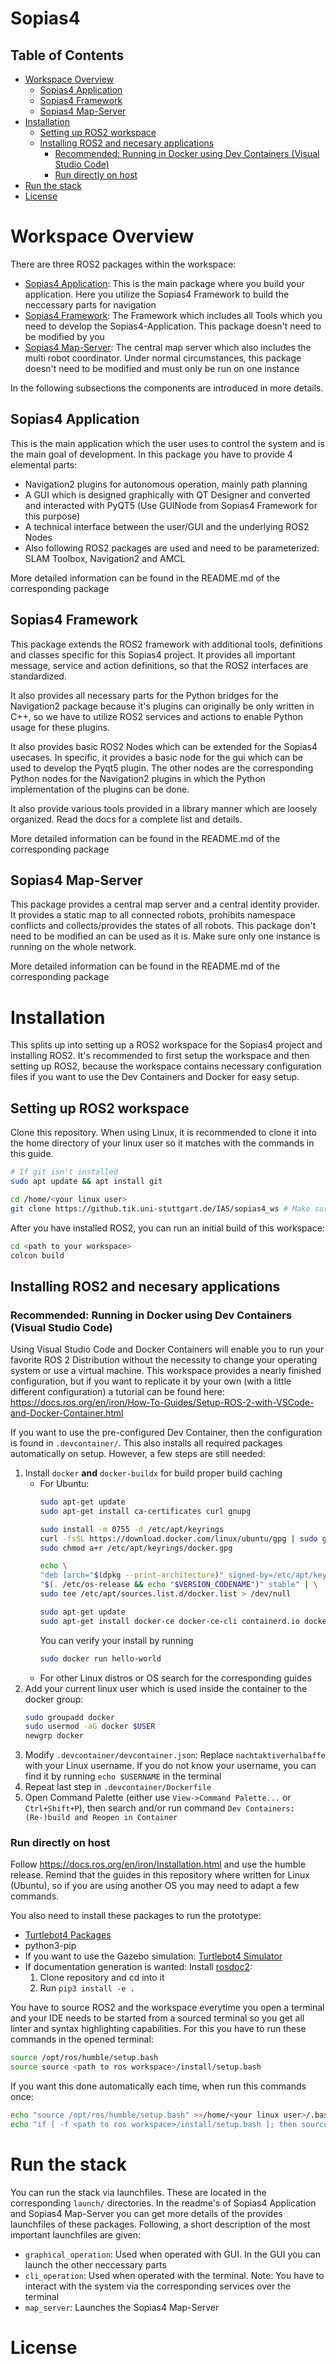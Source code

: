 # Sopias4   <!-- omit in toc -->
## Table of Contents   <!-- omit in toc -->
- [Workspace Overview](#workspace-overview)
  - [Sopias4 Application](#sopias4-application)
  - [Sopias4 Framework](#sopias4-framework)
  - [Sopias4 Map-Server](#sopias4-map-server)
- [Installation](#installation)
  - [Setting up ROS2 workspace](#setting-up-ros2-workspace)
  - [Installing ROS2 and necesary applications](#installing-ros2-and-necesary-applications)
    - [Recommended: Running in Docker using Dev Containers (Visual Studio Code)](#recommended-running-in-docker-using-dev-containers-visual-studio-code)
    - [Run directly on host](#run-directly-on-host)
- [Run the stack](#run-the-stack)
- [License](#license)

# Workspace Overview
There are three ROS2 packages within the workspace:
-  [Sopias4 Application](#sopias4-application): This is the main  package where you build your application. Here you utilize the Sopias4 Framework to build the neccessary parts for navigation
-  [Sopias4 Framework](#sopias4-framework): The Framework which includes all Tools which you need to develop the Sopias4-Application. This package doesn't need to be modified by you
-  [Sopias4 Map-Server](#sopias4-map-server): The central map server which also includes the multi robot coordinator. Under normal circumstances, this package doesn't need to be modified and must only be run on one instance

In the following subsections the components are introduced in more details.

## Sopias4 Application
This is the main application which the user uses to control the system and is the main goal of development. In this package you have to provide 4 elemental parts:
- Navigation2 plugins for autonomous operation, mainly path planning
- A GUI which is designed graphically with QT Designer and converted and interacted with PyQT5 (Use GUINode from Sopias4 Framework for this purpose)
- A technical interface between the user/GUI and the underlying ROS2 Nodes
- Also following ROS2 packages are used and need to be parameterized: SLAM Toolbox, Navigation2 and AMCL

More detailed information can be found in the README.md of the corresponding package

## Sopias4 Framework
This package extends the ROS2 framework with additional tools, definitions and classes specific for this Sopias4 project. It provides all important message, service and action definitions, so that the ROS2 interfaces are standardized.

It also provides all necessary parts for the Python bridges for the Navigation2 package because it's plugins can originally be only written in C++, so we have to utilize ROS2 services and actions to enable Python usage for these plugins.

It also provides basic ROS2 Nodes which can be extended for the Sopias4 usecases. In specific, it provides a basic node for the gui which can be used to develop the Pyqt5 plugin. The other nodes are the corresponding Python nodes for the Navigation2 plugins in which the Python implementation of the plugins can be done.

It also provide various tools provided in a library manner which are loosely organized. Read the docs for a complete list and details.

More detailed information can be found in the README.md of the corresponding package

## Sopias4 Map-Server
This package provides a central map server and a central identity provider. It provides a static map to all connected robots, prohibits namespace conflicts and collects/provides the states of all robots. This package don't need to be modified an can be used as it is. Make sure only one instance is running on the whole network.

More detailed information can be found in the README.md of the corresponding package

# Installation
This splits up into setting up a ROS2 workspace for the Sopias4 project and installing ROS2. It's recommended to first setup the workspace and then setting up ROS2, because the workspace contains necessary configuration files if you want to use the Dev Containers and Docker for easy setup. 

## Setting up ROS2 workspace
Clone this repository. When using Linux, it is recommended to clone it into the home directory of your linux user so it matches with the commands in this guide.
```Bash
# If git isn't installed
sudo apt update && apt install git

cd /home/<your linux user>
git clone https://github.tik.uni-stuttgart.de/IAS/sopias4_ws # Make sure the URL is right, can vary 
```
After you have installed ROS2, you can run an initial build of this workspace:
```Bash
cd <path to your workspace>
colcon build
```

## Installing ROS2 and necesary applications 
### Recommended: Running in Docker using Dev Containers (Visual Studio Code)
Using Visual Studio Code and Docker Containers will enable you to run your favorite ROS 2 Distribution without the necessity to change your operating system or use a virtual machine. This workspace provides a nearly finished configuration, but if you want to replicate it by your own (with a little different configuration) a tutorial can be found here: https://docs.ros.org/en/iron/How-To-Guides/Setup-ROS-2-with-VSCode-and-Docker-Container.html

If you want to use the pre-configured Dev Container, then the configuration is found in `.devcontainer/`. This also installs all required packages automatically on setup. However, a few steps are still needed:
1. Install `docker`  **and** `docker-buildx` for build proper build caching  
    - For Ubuntu:
        ```Bash
        sudo apt-get update
        sudo apt-get install ca-certificates curl gnupg

        sudo install -m 0755 -d /etc/apt/keyrings
        curl -fsSL https://download.docker.com/linux/ubuntu/gpg | sudo gpg --dearmor -o /etc/apt/keyrings/docker.gpg
        sudo chmod a+r /etc/apt/keyrings/docker.gpg

        echo \
        "deb [arch="$(dpkg --print-architecture)" signed-by=/etc/apt/keyrings/docker.gpg] https://download.docker.com/linux/ubuntu \
        "$(. /etc/os-release && echo "$VERSION_CODENAME")" stable" | \
        sudo tee /etc/apt/sources.list.d/docker.list > /dev/null

        sudo apt-get update
        sudo apt-get install docker-ce docker-ce-cli containerd.io docker-buildx-plugin docker-compose-plugin
        ```
        You can verify your install by running
        ```bash
        sudo docker run hello-world
        ```
    - For other Linux distros or OS search for the corresponding guides
2. Add your current linux user which is used inside the container to the docker group:
    ```bash
    sudo groupadd docker
    sudo usermod -aG docker $USER
    newgrp docker
    ```
3. Modify `.devcontainer/devcontainer.json`: Replace `nachtaktiverhalbaffe` with your Linux username. If you do not know your username, you can find it by running `echo $USERNAME` in the terminal
4. Repeat last step in `.devcontainer/Dockerfile`
5. Open Command Palette (either use `View->Command Palette...` or `Ctrl+Shift+P`), then search and/or run command `Dev Containers: (Re-)build and Reopen in Container`

### Run directly on host
Follow https://docs.ros.org/en/iron/Installation.html and use the humble release. Remind that the guides in this repository where written for Linux (Ubuntu), so if you are using another OS you may need to adapt a few commands.

You also need to install these packages to run the prototype:
- [Turtlebot4 Packages](https://turtlebot.github.io/turtlebot4-user-manual/software/turtlebot4_common.html)
- python3-pip
- If you want to use the Gazebo simulation: [Turtlebot4 Simulator](https://turtlebot.github.io/turtlebot4-user-manual/software/turtlebot4_simulator.html)
- If documentation generation is wanted: Install [rosdoc2](https://github.com/ros-infrastructure/rosdoc2):
    1. Clone repository and cd into it
    2. Run `pip3 install -e .`

 You have to source ROS2 and the workspace everytime you open a terminal and your IDE needs to be started from a sourced terminal so you get all linter and syntax highlighting capabilities. For this you have to run these commands in the opened terminal:
```bash
source /opt/ros/humble/setup.bash
source source <path to ros workspace>/install/setup.bash
```
If you want this done automatically each time, when run this commands once:
```bash
echo "source /opt/ros/humble/setup.bash" >>/home/<your linux user>/.bashrc
echo "if [ -f <path to ros workspace>/install/setup.bash ]; then source <path to ros workspace>/install/setup.bash; fi" >> /home/<your linux user>/.bashrc
```

# Run the stack 
You can run the stack via launchfiles. These are located in the corresponding `launch/` directories. In the readme's of Sopias4 Application and Sopias4 Map-Server you can get more details of the provides launchfiles of these packages. Following, a short description of the most important launchfiles are given:
- `graphical_operation`: Used when operated with GUI. In the GUI you can launch the other neccessary parts
- `cli_operation`: Used when operated with the terminal. Note: You have to interact with the system via the corresponding services over the terminal
- `map_server`: Launches the Sopias4 Map-Server

<!-- TODO Add necessary launchfiles (not all) if new comes up -->

#  License
<!-- TODO Add Licensing -->